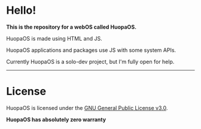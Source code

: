 # Hello!
**This is the repository for a webOS called HuopaOS.**

HuopaOS is made using HTML and JS.

HuopaOS applications and packages use JS with some system APIs.

Currently HuopaOS is a solo-dev project, but I'm fully open for help.

---

# License

HuopaOS is licensed under the [GNU General Public License v3.0](LICENSE).

**HuopaOS has absolutely zero warranty**
